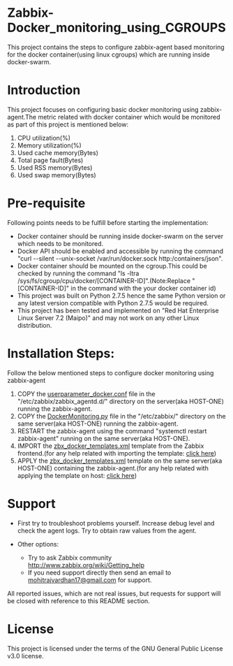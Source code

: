 # Zabbix-Docker_monitoring_using_CGROUPS
This project contains the steps to configure zabbix-agent based monitoring for the docker container(using linux cgroups) which are running inside docker-swarm.

# Introduction
This project focuses on configuring basic docker monitoring using zabbix-agent.The metric related with docker container which would be monitored as part of this project is mentioned below:
1. CPU utilization(%)
2. Memory utilization(%)
3. Used cache memory(Bytes)
4. Total page fault(Bytes)
5. Used RSS memory(Bytes)
6. Used swap memory(Bytes)

# Pre-requisite
Following points needs to be fulfill before starting the implementation:
- Docker container should be running inside docker-swarm on the server which needs to be monitored.
- Docker API should be enabled and accessible by running the command "curl --silent --unix-socket /var/run/docker.sock http:/containers/json".
- Docker container should be mounted on the cgroup.This could be checked by running the command "ls -ltra /sys/fs/cgroup/cpu/docker/[CONTAINER-ID]".(Note:Replace "[CONTAINER-ID]" in the command with the your docker container id)
- This project was built on Python 2.7.5 hence the same Python version or any latest version compatible with Python 2.7.5 would be required.
- This project has been tested and implemented on "Red Hat Enterprise Linux Server 7.2 (Maipo)" and may not work on any other Linux distribution.

# Installation Steps:
Follow the below mentioned steps to configure docker monitoring using zabbix-agent
1. COPY the [userparameter_docker.conf](https://raw.githubusercontent.com/mohitrajvardhan17/Zabbix-Docker_monitoring_using_CGROUPS/master/userparameter_docker.conf) file  in the "/etc/zabbix/zabbix_agentd.d/" directory on the server(aka HOST-ONE) running the zabbix-agent.
2. COPY the [DockerMonitoring.py](https://raw.githubusercontent.com/mohitrajvardhan17/Zabbix-Docker_monitoring_using_CGROUPS/master/DockerMonitoring.py) file in the "/etc/zabbix/" directory on the same server(aka HOST-ONE) running the zabbix-agent.
3. RESTART the zabbix-agent using the command "systemctl restart zabbix-agent" running on the same server(aka HOST-ONE).
4. IMPORT the [zbx_docker_templates.xml](https://raw.githubusercontent.com/mohitrajvardhan17/Zabbix-Docker_monitoring_using_CGROUPS/master/zbx_docker_templates.xml) template from the Zabbix frontend.(for any help related with importing the template: [click here](https://www.zabbix.com/documentation/3.2/manual/web_interface/frontend_sections/configuration/templates))
5. APPLY the [zbx_docker_templates.xml](https://raw.githubusercontent.com/mohitrajvardhan17/Zabbix-Docker_monitoring_using_CGROUPS/master/zbx_docker_templates.xml) template on the same server(aka HOST-ONE) containing the zabbix-agent.(for any help related with applying the template on host: [click here](https://www.zabbix.com/documentation/3.2/manual/config/templates/linking))


# Support
 - First try to troubleshoot problems yourself. Increase debug level and check the agent logs. Try to obtain raw values from the agent.

 - Other options:
    - Try to ask Zabbix community http://www.zabbix.org/wiki/Getting_help
    - If you need support directly then send an email to mohitrajvardhan17@gmail.com for support.

All reported issues, which are not real issues, but requests for support will be closed with reference to this README section.

# License

This project is licensed under the terms of the GNU General Public License v3.0 license.
